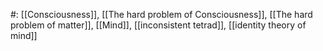 #: [[Consciousness]], [[The hard problem of Consciousness]], [[The hard problem of matter]], [[Mind]], [[inconsistent tetrad]], [[identity theory of mind]] 
